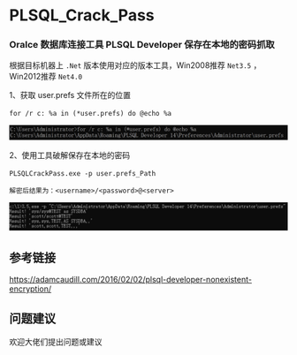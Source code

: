 # PLSQL_Crack_Pass
### Oralce 数据库连接工具 PLSQL Developer 保存在本地的密码抓取

根据目标机器上 `.Net` 版本使用对应的版本工具，Win2008推荐 `Net3.5` ，Win2012推荐 `Net4.0`

1、获取 user.prefs 文件所在的位置

`for /r c: %a in (*user.prefs) do @echo %a`

![images](https://github.com/TryA9ain/PLSQL_Crack_Pass/blob/master/1.png)

2、使用工具破解保存在本地的密码

`PLSQLCrackPass.exe -p user.prefs_Path`

`解密后结果为：<username>/<password>@<server>`

![images](https://github.com/TryA9ain/PLSQL_Crack_Pass/blob/master/2.png)

## 参考链接
https://adamcaudill.com/2016/02/02/plsql-developer-nonexistent-encryption/

## 问题建议

欢迎大佬们提出问题或建议
